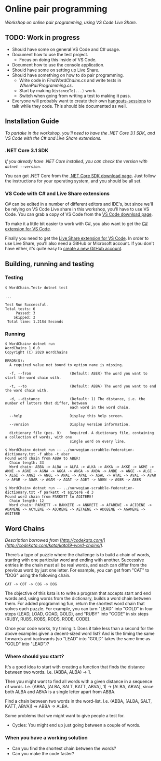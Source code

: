 Online pair programming
=======================
_Workshop on online pair programming, using VS Code Live Share._

TODO: Work in progress
----------------------
* Should have some on general VS Code and C# usage.
* Document how to use the test project.
    - Focus on doing this inside of VS Code.
* Document how to use the console application.
* Should have some on setting up Live Share.
* Should have something on how to do pair programming.
    - Write code in _FindWordChains.cs_ and write tests in _WhenPairProgramming.cs_.
    - Start by making `DistanceTo(...)` work.
    - Switch when going from writing a test to making it pass.
* Everyone will probably want to create their own [hangouts-sessions](https://meet.google.com/) to talk while they code. This should ble documented as well.

Installation Guide
------------------
_To partake in the workshop, you'll need to have the .NET Core 3.1 SDK, and VS Code with the C# and Live Share extensions._

### .NET Core 3.1 SDK
_If you already have .NET Core installed, you can check the version with `dotnet --version`._

You can get .NET Core from the [.NET Core SDK download page](https://www.microsoft.com/net/download). Just follow the instructions for your operating system, and you should be all set.

### VS Code with C# and Live Share extensions
C# can be edited in a number of different editors and IDE's, but since we'll be relying on VS Code Live share in this workshop, you'll have to use VS Code. You can grab a copy of VS Code from the [VS Code download page](https://code.visualstudio.com/).

To make it a little bit easier to work with C#, you also want to get the [C# extension for VS Code](https://marketplace.visualstudio.com/items?itemName=ms-dotnettools.csharp).

Finally you need to get the [Live Share extension for VS Code](https://marketplace.visualstudio.com/items?itemName=MS-vsliveshare.vsliveshare). In order to use Live Share, you'll also need a GitHub or Microsoft account. If you don't have either, it's quite easy to [create a new GitHub account](https://github.com/join).

Building, running and testing
-----------------------------

### Testing

```shell
$ WordChain.Test> dotnet test

...

Test Run Successful.
Total tests: 6
     Passed: 3
    Skipped: 3
 Total time: 1.2184 Seconds
```

### Running

```shell
$ WordChain> dotnet run
WordChains 1.0.0
Copyright (C) 2020 WordChains

ERROR(S):
  A required value not bound to option name is missing.

  -f, --from                  (Default: ABER) The word you want to start the word chain with.

  -t, --to                    (Default: ABBA) The word you want to end the word chain with.

  -d, --distance              (Default: 1) The distance, i.e. the number of letters that differ, between
                              each word in the word chain.

  --help                      Display this help screen.

  --version                   Display version information.

  dictionary file (pos. 0)    Required. A dictionary file, containing a collection of words, with one
                              single word on every line.
```

```shell
$ WordChain> dotnet run -- ../norwegian-scrabble-federation-dictionary.txt -f abba -t aber
Found word chain from ABBA to ABER!
  Chain length: 33
  Word chain: ABBA -> ALBA -> ALFA -> ALKA -> AKKA -> AKKE -> AKME -> AKNE -> AGNE -> AGNA -> AGGA -> ANGA -> ANDA -> ANDE -> ANGE -> ALGE -> ALGI -> ANGI -> ANGL -> ANAL -> APAL -> ASAL -> ATAL -> AVAL -> AVAR -> AFAR -> AGAR -> AGAM -> AGAT -> AGET -> AGEN -> AGER -> ABER
```

```shell
$ WordChain> dotnet run -- ../norwegian-scrabble-federation-dictionary.txt -f parkett -t agitere -d 3
Found word chain from PARKETT to AGITERE!
  Chain length: 12
  Word chain: PARKETT -> BAKKETE -> ANKRETE -> AFARENE -> ACIDENE -> ADAMENE -> ACYLENE -> ADJØENE -> AETAENE -> ADOBENE -> AGAMENE -> AGITERE
```

Word Chains
-----------
_Description borrowed from [http://codekata.com/](http://codekata.com/kata/kata19-word-chains/)._

There’s a type of puzzle where the challenge is to build a chain of words, starting with one particular word and ending with another. Successive entries in the chain must all be real words, and each can differ from the previous word by just one letter. For example, you can get from "CAT" to "DOG" using the following chain.

```
CAT -> COT -> COG -> DOG
```

The objective of this kata is to write a program that accepts start and end words and, using words from the dictionary, builds a word chain between them. For added programming fun, return the shortest word chain that solves each puzzle. For example, you can turn "LEAD" into "GOLD" in four steps (LEAD, LOAD, GOAD, GOLD), and "RUBY" into "CODE" in six steps (RUBY, RUBS, ROBS, RODS, RODE, CODE).

Once your code works, try timing it. Does it take less than a second for the above examples given a decent-sized word list? And is the timing the same forwards and backwards (so "LEAD" into "GOLD" takes the same time as "GOLD" into "LEAD")?

### Where should you start?
It's a good idea to start with creating a function that finds the distance between two words. I.e. (ABBA, ALBA) -> 1.

Then you might want to find all words with a given distance in a sequence of words. I.e. (ABBA, [ALBA, SALT, KATT, ABVA], 1) -> [ALBA, ABVA], since both ALBA and ABVA is a single letter apart from ABBA.

Find a chain between two words in the word-list. I.e. (ABBA, [ALBA, SALT, KATT, ABVA]) -> ABBA => ALBA.

Some problems that we might want to give people a test for.
* Cycles: You might end up just going between a couple of words.

### When you have a working solution
* Can you find the shortest chain between the words?
* Can you make the code faster?
